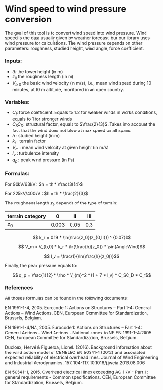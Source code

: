 # Wind speed to wind pressure conversion

The goal of this tool is to convert wind speed into wind pressure. Wind speed is the data usually given by weather forecast,
but our library uses wind pressure for calculations. The wind pressure depends on other parameters: roughness,
studied height, wind angle, force coefficient.


### Inputs:

- $th$ the tower height (in m)
- $z_0$ the roughness length (in m)
- $V_{b,0}$ the basic wind velocity (in m/s), i.e., mean wind speed during 10 minutes, at 10 m altitude, monitored in an open country.


### Variables:

- $C_f$: force coefficient. Equals to $1.2$ for weaker winds in works conditions, equals to $1$ for stronger winds
- $C_SC_D$: structural factor, equals to $\frac{2}{3}$. Takes into account the fact that the wind does not blow at max speed on all spans.
- $h$  : studied height (in m)
- $k_r$ : terrain factor
- $V_m$ : mean wind velocity at given height (in m/s)
- $I_v$ : turbulence intensity
- $q_p$ : peak wind pressure (in Pa)

### Formulas:

For 90kV/63kV :
$h = th * \frac{3}{4}$

For 225kV/400kV :
$h = th * \frac{2}{3}$


The roughness length $z_0$ depends of the type of terrain:

| terrain category | 0     | II   | III |
| ---------------- | ----- | ---- | --- |
| $z_0$            | 0.003 | 0.05 | 0.3 |

$$ k_r = 0.19 * \ln(\frac{z_0}{z_{0,II}}) ^ {0.07}$$ 

$$ V_m = V_{b,0} * k_r * \ln(\frac{h}{z_0}) * \sin(AngleWind)$$

$$ I_v = \frac{1}{\ln(\frac{h}{z_0})}$$

Finally, the peak pressure equals to:

$$ q_p = \frac{1}{2} * \rho * V_{m}^2 * (1 + 7 * I_v) * C_SC_D * C_f$$


### References

All thoses formulas can be found in the following documents:

EN 1991-1-4, 2005. Eurocode 1: Actions on Structures – Part 1-4: General Actions –
Wind Actions. CEN, European Committee for Standardization, Brussels,
Belgium.

EN 1991-1-4/NA, 2005. Eurocode 1: Actions on Structures – Part 1-4: General Actions –
Wind Actions - National annex to NF EN 1991-1-4:2005. CEN, European Committee for Standardization, Brussels,
Belgium.

Ducloux, Hervé & Figueroa, Lionel. (2016). Background information about the wind action model of CENELEC EN 50341-1 (2012) and associated expected reliability of electrical overhead lines. Journal of Wind Engineering and Industrial Aerodynamics. 157. 104-117. 10.1016/j.jweia.2016.08.006. 

EN 50341-1, 2015. Overhead electrical lines exceeding AC 1 kV - Part 1 : general requirements - Common specifications. CEN, European Committee for Standardization, Brussels,
Belgium.